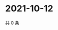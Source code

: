 # 2021-10-12

共 0 条

<!-- BEGIN WEIBO -->
<!-- 最后更新时间 Tue Oct 12 2021 21:15:26 GMT+0800 (China Standard Time) -->

<!-- END WEIBO -->
